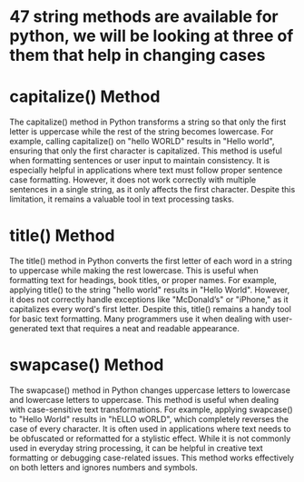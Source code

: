 # 47 string methods are available for python, we will be looking at three of them that help in changing cases


# capitalize() Method
The capitalize() method in Python transforms a string so that only the first letter is uppercase while the rest of the string becomes lowercase. For example, calling capitalize() on "hello WORLD" results in "Hello world", ensuring that only the first character is capitalized. This method is useful when formatting sentences or user input to maintain consistency. It is especially helpful in applications where text must follow proper sentence case formatting. However, it does not work correctly with multiple sentences in a single string, as it only affects the first character. Despite this limitation, it remains a valuable tool in text processing tasks.

# title() Method
The title() method in Python converts the first letter of each word in a string to uppercase while making the rest lowercase. This is useful when formatting text for headings, book titles, or proper names. For example, applying title() to the string "hello world" results in "Hello World". However, it does not correctly handle exceptions like "McDonald’s" or "iPhone," as it capitalizes every word's first letter. Despite this, title() remains a handy tool for basic text formatting. Many programmers use it when dealing with user-generated text that requires a neat and readable appearance.

# swapcase() Method
The swapcase() method in Python changes uppercase letters to lowercase and lowercase letters to uppercase. This method is useful when dealing with case-sensitive text transformations. For example, applying swapcase() to "Hello World" results in "hELLO wORLD", which completely reverses the case of every character. It is often used in applications where text needs to be obfuscated or reformatted for a stylistic effect. While it is not commonly used in everyday string processing, it can be helpful in creative text formatting or debugging case-related issues. This method works effectively on both letters and ignores numbers and symbols.